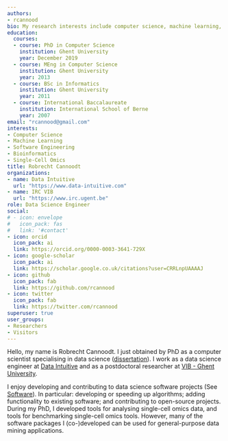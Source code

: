 ```yaml
---
authors:
- rcannood
bio: My research interests include computer science, machine learning, bioinformatics, and single-cell omics.
education:
  courses:
  - course: PhD in Computer Science
    institution: Ghent University
    year: December 2019
  - course: MEng in Computer Science
    institution: Ghent University
    year: 2013
  - course: BSc in Informatics
    institution: Ghent University
    year: 2011
  - course: International Baccalaureate
    institution: International School of Berne
    year: 2007
email: "rcannood@gmail.com"
interests:
- Computer Science
- Machine Learning
- Software Engineering
- Bioinformatics
- Single-Cell Omics
title: Robrecht Cannoodt
organizations:
- name: Data Intuitive
  url: "https://www.data-intuitive.com"
- name: IRC VIB
  url: "https://www.irc.ugent.be"
role: Data Science Engineer
social:
# - icon: envelope
#   icon_pack: fas
#   link: '#contact'
- icon: orcid
  icon_pack: ai
  link: https://orcid.org/0000-0003-3641-729X
- icon: google-scholar
  icon_pack: ai
  link: https://scholar.google.co.uk/citations?user=CRRLnpUAAAAJ
- icon: github
  icon_pack: fab
  link: https://github.com/rcannood
- icon: twitter
  icon_pack: fab
  link: https://twitter.com/rcannood
superuser: true
user_groups:
- Researchers
- Visitors
---
```


Hello, my name is Robrecht Cannoodt. I just obtained by PhD as a computer scientist specialising in data science ([dissertation](files/phdthesis.pdf)). I work as a data science engineer at [Data Intuitive](https://www.data-intuitive.com) and as a postdoctoral researcher at [VIB - Ghent University](https://www.irc.ugent.be).

I enjoy developing and contributing to data science software projects (See [Software](software)). In particular: developing or speeding up algorithms; adding functionality to existing software; and contributing to open-source projects. During my PhD, I developed tools for analysing single-cell omics data, and tools for benchmarking single-cell omics tools. However, many of the software packages I (co-)developed can be used for general-purpose data mining applications.
